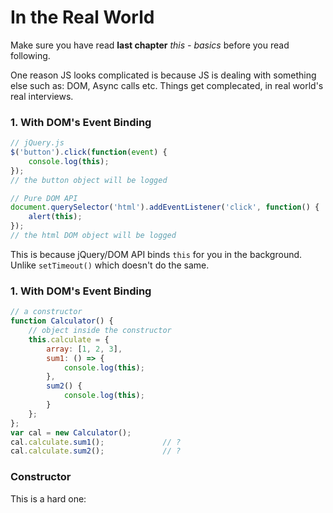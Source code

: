 # In the Real World
Make sure you have read **last chapter** _this - basics_ before you read following.

One reason JS looks complicated is because JS is dealing with something else such as: DOM, Async calls etc. Things get complecated, in real world's real interviews.

### 1. With DOM's Event Binding
```js
// jQuery.js
$('button').click(function(event) {
    console.log(this);
});
// the button object will be logged

// Pure DOM API
document.querySelector('html').addEventListener('click', function() {
    alert(this);
});
// the html DOM object will be logged
```
This is because jQuery/DOM API binds `this` for you in the background. Unlike `setTimeout()` which doesn't do the same.

### 1. With DOM's Event Binding

```js
// a constructor
function Calculator() {
    // object inside the constructor
    this.calculate = {
        array: [1, 2, 3],
        sum1: () => {
            console.log(this);
        },
        sum2() {
            console.log(this);
        }
    };
};
var cal = new Calculator();
cal.calculate.sum1();             // ?
cal.calculate.sum2();             // ?
```

### Constructor

This is a hard one:
